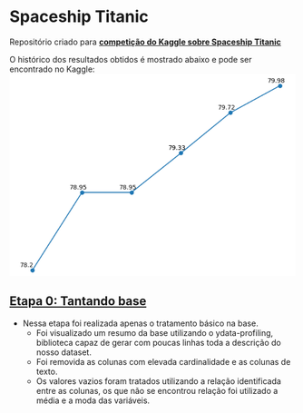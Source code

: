 # Spaceship Titanic
Repositório criado para **[competição do Kaggle sobre Spaceship Titanic](https://www.kaggle.com/competitions/spaceship-titanic)**

O histórico dos resultados obtidos é mostrado abaixo e pode ser encontrado no Kaggle:
<img src="https://github.com/PedroALage/Spaceship_Titanic/blob/main/pkgImages/grafEvolucao.png"/>

## [Etapa 0: Tantando base](https://github.com/PedroALage/Spaceship_Titanic/blob/main/Parte0_TratandoDados.ipynb)
- Nessa etapa foi realizada apenas o tratamento básico na base.
  - Foi visualizado um resumo da base utilizando o ydata-profiling, biblioteca capaz de gerar com poucas linhas toda a descrição do nosso dataset.
  - Foi removida as colunas com elevada cardinalidade e as colunas de texto.
  - Os valores vazios foram tratados utilizando a relação identificada entre as colunas, os que não se encontrou relação foi utilizado a média e a moda das variáveis.
